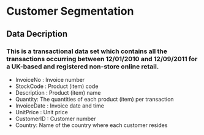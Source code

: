 # Customer Segmentation
## Data Decription

### This is a transactional data set which contains all the transactions occurring between 12/01/2010 and 12/09/2011 for a UK-based and registered non-store online retail.
- InvoiceNo : Invoice number
- StockCode : Product (item) code
- Description : Product (item) name
- Quantity: The quantities of each product (item) per transaction
- InvoiceDate : Invoice date and time
- UnitPrice : Unit price
- CustomerID : Customer number
- Country: Name of the country where each customer resides
